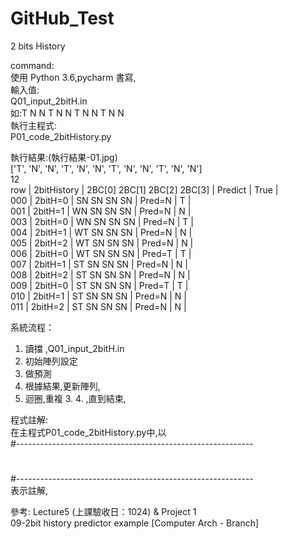 # GitHub_Test


2 bits History

command:  
使用 Python 3.6,pycharm 書寫,  
輸入值:    
    Q01_input_2bitH.in  
    如:T N N T N N T N N T N N  
執行主程式:  
    P01_code_2bitHistory.py  
  
  
執行結果:(執行結果-01.jpg)  
['T', 'N', 'N', 'T', 'N', 'N', 'T', 'N', 'N', 'T', 'N', 'N']  
12  
row | 2bitHistory | 2BC[0] 2BC[1] 2BC[2] 2BC[3] | Predict |  True |  
000 | 2bitH=0     |   SN     SN     SN     SN   | Pred=N  |   T   |  
001 | 2bitH=1     |   WN     SN     SN     SN   | Pred=N  |   N   |  
003 | 2bitH=0     |   WN     SN     SN     SN   | Pred=N  |   T   |  
004 | 2bitH=1     |   WT     SN     SN     SN   | Pred=N  |   N   |  
005 | 2bitH=2     |   WT     SN     SN     SN   | Pred=N  |   N   |  
006 | 2bitH=0     |   WT     SN     SN     SN   | Pred=T  |   T   |  
007 | 2bitH=1     |   ST     SN     SN     SN   | Pred=N  |   N   |  
008 | 2bitH=2     |   ST     SN     SN     SN   | Pred=N  |   N   |  
009 | 2bitH=0     |   ST     SN     SN     SN   | Pred=T  |   T   |  
010 | 2bitH=1     |   ST     SN     SN     SN   | Pred=N  |   N   |  
011 | 2bitH=2     |   ST     SN     SN     SN   | Pred=N  |   N   |  
  
  
系統流程：  
1. 讀擋 ,Q01_input_2bitH.in  
2. 初始陣列設定  
3. 做預測  
4. 根據結果,更新陣列,  
5. 迴圈,重複 3. 4. ,直到結束,  
  
  
程式註解:  
在主程式P01_code_2bitHistory.py中,以  
#-----------------------------------------------------------  
#  
#-----------------------------------------------------------  
表示註解,  
  
  
參考:    Lecture5 (上課驗收日：1024) & Project 1  
         09-2bit history predictor example [Computer Arch - Branch]  
  
  
